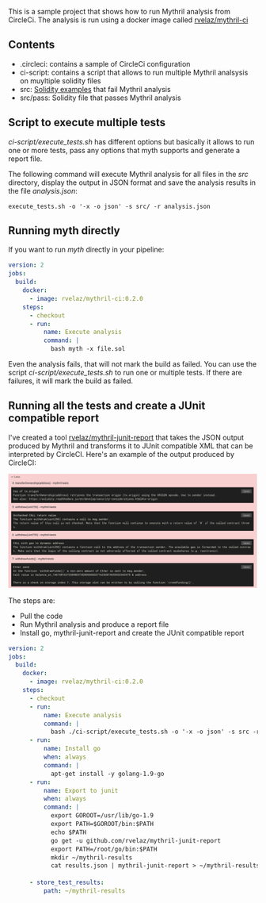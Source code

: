 This is a sample project that shows how to run Mythril analysis from CircleCi. The analysis
is run using a docker image called [rvelaz/mythril-ci](https://hub.docker.com/r/rvelaz/mythril-ci/)

## Contents
* .circleci: contains a sample of CircleCi configuration
* ci-script: contains a script that allows to run multiple Mythril analsysis on muyltiple solidity files
* src: [Solidity examples](https://github.com/b-mueller/mythril/tree/master/solidity_examples) that fail Mythril analysis
* src/pass: Solidity file that passes Mythril analysis


## Script to execute multiple tests
*ci-script/execute_tests.sh* has different options but basically it allows to run one or more tests, pass any options that myth supports and generate a report file.

The following command will execute Mythril analysis for all files in the *src* directory, display the output in JSON format and save the analysis results in the file *analysis.json*:

```
execute_tests.sh -o '-x -o json' -s src/ -r analysis.json
```



## Running myth directly
If you want to run *myth* directly in your pipeline:
```yaml
version: 2
jobs:
  build:
    docker:
      - image: rvelaz/mythril-ci:0.2.0
    steps:
      - checkout
      - run:
          name: Execute analysis
          command: |
            bash myth -x file.sol
```

Even the analysis fails, that will not mark the build as failed. You can use the script *ci-script/execute_tests.sh* to run one or multiple tests. If there are failures, it will mark the build as failed.

## Running all the tests and create a JUnit compatible report
I've created a tool [rvelaz/mythril-junit-report](https://github.com/rvelaz/mythril-junit-report) that takes the JSON output produced by Mythril and transforms it to JUnit compatible XML that can be interpreted by CircleCI. Here's an example of the output produced by CircleCI:

![Failed Mythril analysis](https://github.com/rvelaz/mythril-analysis-test/blob/master/static/screenshot.png)

The steps are:
* Pull the code
* Run Mythril analysis and produce a report file
* Install go,  mythril-junit-report and create the JUnit compatible report

```yaml
version: 2
jobs:
  build:
    docker:
      - image: rvelaz/mythril-ci:0.2.0
    steps:
      - checkout
      - run:
          name: Execute analysis
          command: |
            bash ./ci-script/execute_tests.sh -o '-x -o json' -s src -r results.json
      - run:
          name: Install go
          when: always
          command: |
            apt-get install -y golang-1.9-go
      - run:
          name: Export to junit
          when: always
          command: |
            export GOROOT=/usr/lib/go-1.9
            export PATH=$GOROOT/bin:$PATH
            echo $PATH
            go get -u github.com/rvelaz/mythril-junit-report
            export PATH=/root/go/bin:$PATH
            mkdir ~/mythril-results
            cat results.json | mythril-junit-report > ~/mythril-results/report.xml

      - store_test_results:
          path: ~/mythril-results
```
